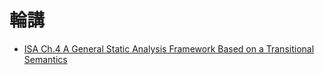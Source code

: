 # 輪講
- [ISA Ch.4 A General Static Analysis Framework Based on a Transitional Semantics](./isa_4/main.md)